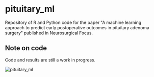 # pituitary_ml

Repository of R and Python code for the paper "A machine learning approach to predict early postoperative outcomes in pituitary adenoma surgery" published in Neurosurgical Focus. 

## Note on code
Code and results are still a work in progress. 

![pituitary_ml](/https://github.com/toddhollon/pituitary_ml/blob/master/images/Figure%205%20probabilities-01.png "pituitary_ml")
